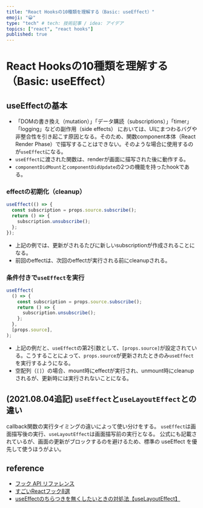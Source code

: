 ```yaml
---
title: "React Hooksの10種類を理解する（Basic: useEffect）"
emoji: "😀"
type: "tech" # tech: 技術記事 / idea: アイデア
topics: ["react", "react hooks"]
published: true
---
```


# React Hooksの10種類を理解する（Basic: useEffect）
## useEffectの基本

- 「DOMの書き換え（mutation）」「データ購読（subscriptions）」「timer」「logging」などの副作用（side effects） においては、UIにまつわるバグや非整合性を引き起こす原因となる。そのため、関数component本体（React Render Phase）で描写することはできない。そのような場合に使用するのが`useEffect`になる。
- `useEffect`に渡された関数は、renderが画面に描写された後に動作する。
- `componentDidMount`と`componentDidUpdate`の2つの機能を持ったhookである。

### effectの初期化（cleanup）

```javascript
useEffect(() => {
  const subscription = props.source.subscribe();
  return () => {
    subscription.unsubscribe();
  };
});
```

- 上記の例では、更新がされるたびに新しいsubscriptionが作成されることになる。
- 前回のeffectは、次回のeffectが実行される前にcleanupされる。

### 条件付きで`useEffect`を実行

```javascript
useEffect(
  () => {
    const subscription = props.source.subscribe();
    return () => {
      subscription.unsubscribe();
    };
  },
  [props.source],
);
```

- 上記の例だと、`useEffect`の第2引数として、`[props.source]`が設定されている。こうすることによって、`props.source`が更新されたときのみ`useEffect`を実行するようになる。
- 空配列（`[]`）の場合、mount時にeffectが実行され、unmount時にcleanupされるが、更新時には実行されないことになる。

## (2021.08.04追記) `useEffect`と`useLayoutEffect`との違い

callback関数の実行タイミングの違いによって使い分けをする。
`useEffect`は画面描写後の実行、`useLayoutEffect`は画面描写前の実行となる。
公式にも記載されているが、画面の更新がブロックするのを避けるため、標準の useEffect を優先して使うほうがよい。

## reference

- [フック API リファレンス](https://ja.reactjs.org/docs/hooks-reference.html)
- [すごいReactフック8選](https://qiita.com/baby-degu/items/52dbb382bbaf6c43e2db)
- [useEffectのちらつきを無くしたいときの対処法【useLayoutEffect】](https://zenn.dev/syu/articles/6b96e34535b33e)
